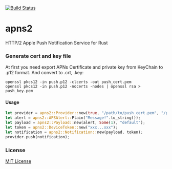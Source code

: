 [![Build Status](https://travis-ci.org/tkabit/apns2.svg?branch=master)](https://travis-ci.org/tkabit/apns2)
# apns2
HTTP/2 Apple Push Notification Service for Rust

### Generate cert and key file
At first you need export APNs Certificate and private key from KeyChain to .p12 format. And convert to .crt, .key:
```shell
openssl pkcs12 -in push.p12 -clcerts -out push_cert.pem
openssl pkcs12 -in push.p12 -nocerts -nodes | openssl rsa > push_key.pem
```

#### Usage
```rust
let provider = apns2::Provider::new(true, "/path/to/push_cert.pem", "/path/to/push_key.key");
let alert = apns2::APSAlert::Plain("Message!".to_string());
let payload = apns2::Payload::new(alert, Some(1), "default");
let token = apns2::DeviceToken::new("xxx...xxx");
let notification = apns2::Notification::new(payload, token);
provider.push(notification);
```

### License
[MIT License](https://github.com/tkabit/apns2/blob/master/LICENSE)
